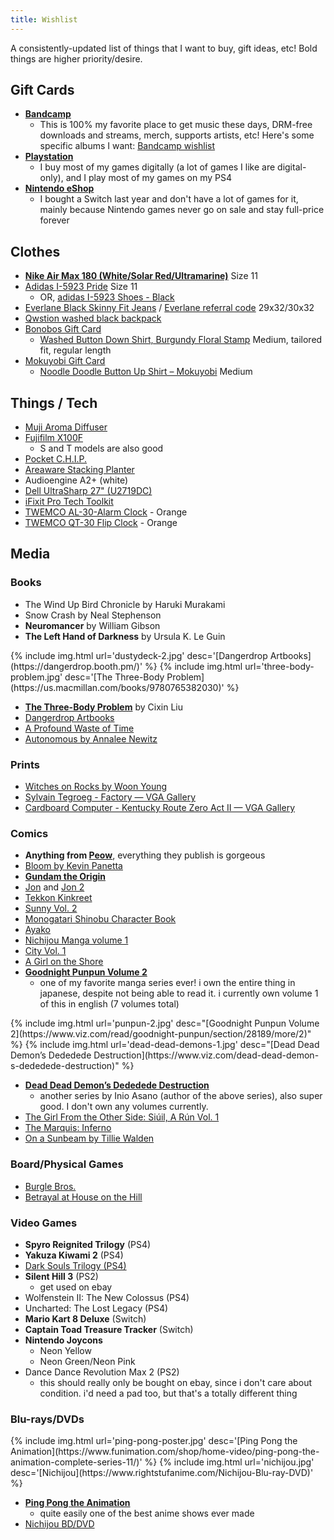 ```yaml
---
title: Wishlist
---
```

A consistently-updated list of things that I want to buy, gift ideas, etc! Bold things are higher priority/desire.

## Gift Cards
- **[Bandcamp](https://bandcamp.com/gift_cards)**
  - This is 100% my favorite place to get music these days, DRM-free downloads and streams, merch, supports artists, etc! Here's some specific albums I want: [Bandcamp wishlist](https://bandcamp.com/nathanwentworth/wishlist)
- **[Playstation](https://www.playstation.com/en-us/explore/playstationnetwork/psn-cards/)**
  - I buy most of my games digitally (a lot of games I like are digital-only), and I play most of my games on my PS4
- **[Nintendo eShop](https://www.nintendo.com/giftcards)**
  - I bought a Switch last year and don't have a lot of games for it, mainly because Nintendo games never go on sale and stay full-price forever

## Clothes
- **[Nike Air Max 180 (White/Solar Red/Ultramarine)](https://www.nike.com/t/air-max-180-mens-shoe-qbBpJ0/615287-100)** Size 11
- [Adidas I-5923 Pride](https://www.adidas.com/us/i-5923-pride-shoes/B41984.html) Size 11
  - OR, [adidas I-5923 Shoes - Black](https://www.adidas.com/us/i-5923-shoes/D97213.html)
- [Everlane Black Skinny Fit Jeans](https://www.everlane.com/products/mens-skinny-fit-jean-black) / [Everlane referral code](https://www.everlane.com/r/6odi8m) 29x32/30x32
- [Qwstion washed black backpack](https://www.qwstion.com/en/backpack-washed-black.html)
- [Bonobos Gift Card](https://bonobos.com/gift-cards)
  - [Washed Button Down Shirt, Burgundy Floral Stamp](https://bonobos.com/products/washed-button-down-shirt-cshrt00501?color=burgundy%20floral%20stamp&shirt-fit=slim&shirt-length=reg) Medium, tailored fit, regular length
- [Mokuyobi Gift Card](https://mokuyobi.com/products/gift-card)
  - [Noodle Doodle Button Up Shirt – Mokuyobi](https://mokuyobi.com/collections/shirts/products/noodle-doodle-button-up-shirt) Medium

## Things / Tech
- [Muji Aroma Diffuser](http://www.muji.us/store/ultrasonic-aroma-diffuser.html)
- [Fujifilm X100F](http://www.fujifilm.com/products/digital_cameras/x/fujifilm_x100f/)
  - S and T models are also good
- [Pocket C.H.I.P.](https://shop.pocketchip.co/collections/frontpage/products/pocket-c-h-i-p-new)
- [Areaware Stacking Planter](https://www.areaware.com/products/stacking-planter-bundle?variant=6832970563619)
- Audioengine A2+ (white)
- [Dell UltraSharp 27" (U2719DC)](https://www.dell.com/en-us/work/shop/dell-ultrasharp-27-usb-c-monitor-u2719dc/apd/210-arcz/monitors-monitor-accessories)
- [iFixit Pro Tech Toolkit](https://www.ifixit.com/Store/Tools/Pro-Tech-Toolkit/IF145-307)
- [TWEMCO AL-30-Alarm Clock](https://flipclockstore.com/Table_Clock/Twemco%20AL-30) - Orange
- [TWEMCO QT-30 Flip Clock](https://flipclockstore.com/Table_Clock/TWEMCO%20QT-30) - Orange

## Media

### Books
- The Wind Up Bird Chronicle by Haruki Murakami
- Snow Crash by Neal Stephenson
- **Neuromancer** by William Gibson
- **The Left Hand of Darkness** by Ursula K. Le Guin

<div class="img-block">
{% include img.html url='dustydeck-2.jpg' desc='[Dangerdrop Artbooks](https://dangerdrop.booth.pm/)' %}
{% include img.html url='three-body-problem.jpg' desc='[The Three-Body Problem](https://us.macmillan.com/books/9780765382030)' %}
</div>

- **[The Three-Body Problem](https://us.macmillan.com/books/9780765382030)** by Cixin Liu
- [Dangerdrop Artbooks](https://dangerdrop.booth.pm/)
- [A Profound Waste of Time](http://apwot.com/)
- [Autonomous by Annalee Newitz](https://us.macmillan.com/books/9780765392077)

### Prints
- [Witches on Rocks by Woon Young](https://woonyoung.bigcartel.com/product/witches-on-the-mountain)
- [Sylvain Tegroeg - Factory — VGA Gallery](https://www.videogameartgallery.com/exhibition/a6uq6xsy1pab9gjfcygcxofe63cyc4)
- [Cardboard Computer - Kentucky Route Zero Act II — VGA Gallery](https://www.videogameartgallery.com/exhibition/cardboard-computer-kentucky-route-zero-act-ii)

### Comics
- **Anything from [Peow](http://peowstudio.com/)**, everything they publish is gorgeous
- [Bloom by Kevin Panetta](https://www.powells.com/book/bloom-9781626726413?partnerid=33241)
- **[Gundam the Origin](http://www.vertical-inc.com/books/gundam.html)**
- [Jon](http://galesaur.tictail.com/product/jon) and [Jon 2](http://galesaur.tictail.com/product/jon-2)
- [Tekkon Kinkreet](https://www.viz.com/read/manga/product/tekkonkinkreet-black-white/7203)
- [Sunny Vol. 2](https://www.viz.com/read/manga/product/sunny-vol-2/10622)
- [Monogatari Shinobu Character Book](http://www.kinokuniya.com/us/index.php/fbs003?common_param=9784062187640)
- [Ayako](http://www.vertical-inc.com/books/ayako.html)
- [Nichijou Manga volume 1](https://www.rightstufanime.com/Nichijou-Manga-01)
- [City Vol. 1](http://www.vertical-comics.com/books/city_01.php) 
- [A Girl on the Shore](http://vertical-comics.com/books/shore.php)
- **[Goodnight Punpun Volume 2](https://www.viz.com/read/goodnight-punpun/section/28189/more/2)**
  - one of my favorite manga series ever! i own the entire thing in japanese, despite not being able to read it. i currently own volume 1 of this in english (7 volumes total)

<div class="img-block">
  {% include img.html url='punpun-2.jpg' desc="[Goodnight Punpun Volume 2](https://www.viz.com/read/goodnight-punpun/section/28189/more/2)" %}
  {% include img.html url='dead-dead-demons-1.jpg' desc="[Dead Dead Demon’s Dededede Destruction](https://www.viz.com/dead-dead-demon-s-dededede-destruction)" %}
</div>

- **[Dead Dead Demon’s Dededede Destruction](https://www.viz.com/dead-dead-demon-s-dededede-destruction)**
  - another series by Inio Asano (author of the above series), also super good. I don't own any volumes currently.
- [The Girl From the Other Side: Siúil, A Rún Vol. 1](http://www.sevenseasentertainment.com/series/the-girl-from-the-other-side-siuil-a-run/)
- [The Marquis: Inferno](https://www.darkhorse.com/Books/15-859/The-Marquis-Inferno-TPB)
- [On a Sunbeam by Tillie Walden](https://us.macmillan.com/books/9781250225986)

### Board/Physical Games
- [Burgle Bros.](https://fowers-games.myshopify.com/collections/frontpage/products/burgle-bros)
- [Betrayal at House on the Hill](https://avalonhill.wizards.com/avalon-hill-betrayal-house-hill)

### Video Games
- **Spyro Reignited Trilogy** (PS4)
- **Yakuza Kiwami 2** (PS4)
- [Dark Souls Trilogy (PS4)](https://www.bestbuy.com/site/dark-souls-trilogy-playstation-4/6293770.p?skuId=6293770)
- **Silent Hill 3** (PS2)
  - get used on ebay
- Wolfenstein II: The New Colossus (PS4)
- Uncharted: The Lost Legacy (PS4)
- **Mario Kart 8 Deluxe** (Switch)
- **Captain Toad Treasure Tracker** (Switch)
- **Nintendo Joycons**
  - Neon Yellow
  - Neon Green/Neon Pink
- Dance Dance Revolution Max 2 (PS2)
  - this should really only be bought on ebay, since i don't care about condition. i'd need a pad too, but that's a totally different thing

### Blu-rays/DVDs

<div class="img-block">
  {% include img.html url='ping-pong-poster.jpg' desc='[Ping Pong the Animation](https://www.funimation.com/shop/home-video/ping-pong-the-animation-complete-series-11/)' %}
  {% include img.html url='nichijou.jpg' desc='[Nichijou](https://www.rightstufanime.com/Nichijou-Blu-ray-DVD)' %}
</div>


- **[Ping Pong the Animation](https://www.funimation.com/shop/home-video/ping-pong-the-animation-complete-series-11/)**
  - quite easily one of the best anime shows ever made
- [Nichijou BD/DVD](https://www.rightstufanime.com/Nichijou-Blu-ray-DVD)

